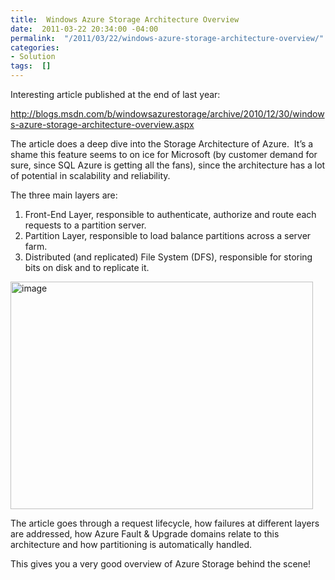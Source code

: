 ```yaml
---
title:  Windows Azure Storage Architecture Overview
date:  2011-03-22 20:34:00 -04:00
permalink:  "/2011/03/22/windows-azure-storage-architecture-overview/"
categories:
- Solution
tags:  []
---
```

<p>Interesting article published at the end of last year:</p>  <p><a title="http://blogs.msdn.com/b/windowsazurestorage/archive/2010/12/30/windows-azure-storage-architecture-overview.aspx" href="http://blogs.msdn.com/b/windowsazurestorage/archive/2010/12/30/windows-azure-storage-architecture-overview.aspx">http://blogs.msdn.com/b/windowsazurestorage/archive/2010/12/30/windows-azure-storage-architecture-overview.aspx</a></p>  <p>The article does a deep dive into the Storage Architecture of Azure.&#160; It’s a shame this feature seems to on ice for Microsoft (by customer demand for sure, since SQL Azure is getting all the fans), since the architecture has a lot of potential in scalability and reliability.</p>  <p>The three main layers are:</p>  <ol>   <li>Front-End Layer, responsible to authenticate, authorize and route each requests to a partition server.</li>    <li>Partition Layer, responsible to load balance partitions across a server farm.</li>    <li>Distributed (and replicated) File System (DFS), responsible for storing bits on disk and to replicate it.</li> </ol>  <p><a href="http://blogs.msdn.com/cfs-file.ashx/__key/CommunityServer-Blogs-Components-WeblogFiles/00-00-01-36-55-metablogapi/0181.image_5F00_79D0B3C2.png"><img title="image" border="0" alt="image" src="http://blogs.msdn.com/cfs-file.ashx/__key/CommunityServer-Blogs-Components-WeblogFiles/00-00-01-36-55-metablogapi/6837.image_5F00_thumb_5F00_228C190C.png" width="484" height="364" /></a></p>  <p>The article goes through a request lifecycle, how failures at different layers are addressed, how Azure Fault &amp; Upgrade domains relate to this architecture and how partitioning is automatically handled.</p>  <p>This gives you a very good overview of Azure Storage behind the scene!</p>
